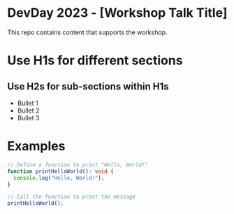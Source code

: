 # DevDay 2023 - [Workshop Talk Title]

This repo contains content that supports the workshop.

# Use H1s for different sections

## Use H2s for sub-sections within H1s

- Bullet 1
- Bullet 2
- Bullet 3

# Examples

```typescript
// Define a function to print "Hello, World!"
function printHelloWorld(): void {
  console.log("Hello, World!");
}

// Call the function to print the message
printHelloWorld();
```
